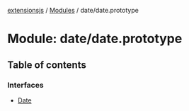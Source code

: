 [extensionsjs](../README.md) / [Modules](../modules.md) / date/date.prototype

# Module: date/date.prototype

## Table of contents

### Interfaces

- [Date](../interfaces/date_date_prototype.Date.md)
